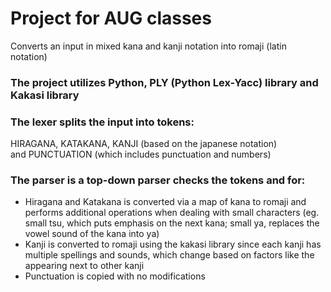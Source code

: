 # Project for AUG classes
Converts an input in mixed kana and kanji notation into romaji (latin notation)

### The project utilizes Python, PLY (Python Lex-Yacc) library and Kakasi library

### The lexer splits the input into tokens: 
HIRAGANA, KATAKANA, KANJI (based on the japanese notation)\
and PUNCTUATION (which includes punctuation and numbers)

### The parser is a top-down parser checks the tokens and for:
- Hiragana and Katakana is converted via a map of kana to romaji and performs additional operations when dealing with small characters  (eg. small tsu, which puts emphasis on the next kana; small ya, replaces the vowel sound of the kana into ya)
- Kanji is converted to romaji using the kakasi library since each kanji has multiple spellings and sounds, which change based on factors like the appearing next to other kanji
- Punctuation is copied with no modifications
